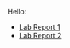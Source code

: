 Hello:
* [Lab Report 1](https://jt-ucsd.github.io/cse15l-lab-reports/lab-report-1-week-2.html)
* [Lab Report 2](https://jt-ucsd.github.io/cse15l-lab-report-2/lab-report-2-week-4.html)
